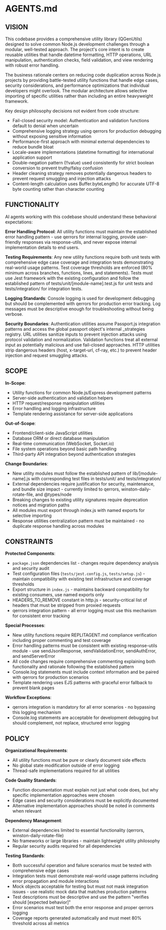 # AGENTS.md

## VISION

This codebase provides a comprehensive utility library (QGenUtils) designed to solve common Node.js development challenges through a modular, well-tested approach. The project's core intent is to create reusable utilities that handle datetime formatting, HTTP operations, URL manipulation, authentication checks, field validation, and view rendering with robust error handling.

The business rationale centers on reducing code duplication across Node.js projects by providing battle-tested utility functions that handle edge cases, security considerations, and performance optimizations that individual developers might overlook. The modular architecture allows selective importing of specific utilities rather than including an entire heavyweight framework.

Key design philosophy decisions not evident from code structure:
- Fail-closed security model: Authentication and validation functions default to denial when uncertain
- Comprehensive logging strategy using qerrors for production debugging without exposing sensitive information
- Performance-first approach with minimal external dependencies to reduce bundle bloat
- Locale-aware implementations (datetime formatting) for international application support
- Double-negation pattern (!!value) used consistently for strict boolean conversion to prevent truthy/falsy confusion
- Header cleaning strategy removes potentially dangerous headers to prevent request smuggling and injection attacks
- Content-length calculation uses Buffer.byteLength() for accurate UTF-8 byte counting rather than character counting

## FUNCTIONALITY

AI agents working with this codebase should understand these behavioral expectations:

**Error Handling Protocol**: All utility functions must maintain the established error handling pattern - use qerrors for internal logging, provide user-friendly responses via response-utils, and never expose internal implementation details to end users.

**Testing Requirements**: Any new utility functions require both unit tests with comprehensive edge case coverage and integration tests demonstrating real-world usage patterns. Test coverage thresholds are enforced (80% minimum across branches, functions, lines, and statements). Tests must use Jest framework with the existing configuration and follow the established pattern of tests/unit/[module-name].test.js for unit tests and tests/integration/ for integration tests.

**Logging Standards**: Console logging is used for development debugging but should be complemented with qerrors for production error tracking. Log messages must be descriptive enough for troubleshooting without being verbose.

**Security Boundaries**: Authentication utilities assume Passport.js integration patterns and access the global passport object's internal _strategies registry. URL utilities sanitize inputs to prevent injection attacks using protocol validation and normalization. Validation functions treat all external input as potentially malicious and use fail-closed approaches. HTTP utilities strip dangerous headers (host, x-target-url, cf-ray, etc.) to prevent header injection and request smuggling attacks.

## SCOPE

**In-Scope**:
- Utility functions for common Node.js/Express development patterns
- Server-side authentication and validation helpers
- HTTP request/response manipulation utilities
- Error handling and logging infrastructure
- Template rendering assistance for server-side applications

**Out-of-Scope**:
- Frontend/client-side JavaScript utilities
- Database ORM or direct database manipulation
- Real-time communication (WebSocket, Socket.io)
- File system operations beyond basic path handling
- Third-party API integration beyond authentication strategies

**Change Boundaries**:
- New utility modules must follow the established pattern of lib/[module-name].js with corresponding test files in tests/unit/ and tests/integration/
- External dependencies require justification for security, maintenance, and bundle size impact - currently limited to qerrors, winston-daily-rotate-file, and @types/node
- Breaking changes to existing utility signatures require deprecation notices and migration paths
- All modules must export through index.js with named exports for selective importing
- Response utilities centralization pattern must be maintained - no duplicate response handling across modules

## CONSTRAINTS

**Protected Components**:
- `package.json` dependencies list - changes require dependency analysis and security audit
- Test configuration files (`tests/jest.config.js`, `tests/setup.js`) - maintain compatibility with existing test infrastructure and coverage thresholds
- Export structure in `index.js` - maintains backward compatibility for existing consumers, use named exports only
- HEADERS_TO_REMOVE constant in http.js - security-critical list of headers that must be stripped from proxied requests
- qerrors integration pattern - all error logging must use this mechanism for consistent error tracking

**Special Processes**:
- New utility functions require REPLITAGENT.md compliance verification including proper commenting and test coverage
- Error handling patterns must be consistent with existing response-utils module - use sendJsonResponse, sendValidationError, sendAuthError, and sendServerError
- All code changes require comprehensive commenting explaining both functionality and rationale following the established pattern
- Console.log statements must include context information and be paired with qerrors for production scenarios
- Template rendering uses EJS patterns with graceful error fallback to prevent blank pages

**Workflow Exceptions**:
- qerrors integration is mandatory for all error scenarios - no bypassing this logging mechanism
- Console.log statements are acceptable for development debugging but should complement, not replace, structured error logging

## POLICY

**Organizational Requirements**:
- All utility functions must be pure or clearly document side effects
- No global state modification outside of error logging
- Thread-safe implementations required for all utilities

**Code Quality Standards**:
- Function documentation must explain not just what code does, but why specific implementation approaches were chosen
- Edge cases and security considerations must be explicitly documented
- Alternative implementation approaches should be noted in comments when relevant

**Dependency Management**:
- External dependencies limited to essential functionality (qerrors, winston-daily-rotate-file)
- No frameworks or large libraries - maintain lightweight utility philosophy
- Regular security audits required for all dependencies

**Testing Standards**:
- Both successful operation and failure scenarios must be tested with comprehensive edge cases
- Integration tests must demonstrate real-world usage patterns including error propagation and module interactions
- Mock objects acceptable for testing but must not mask integration issues - use realistic mock data that matches production patterns
- Test descriptions must be descriptive and use the pattern "verifies should [expected behavior]" 
- Error scenarios must test both the error response and proper qerrors logging
- Coverage reports generated automatically and must meet 80% threshold across all metrics